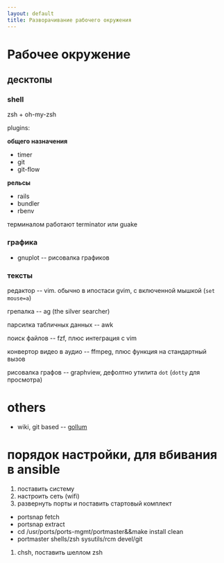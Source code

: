 ```yaml
---
layout: default
title: Разворачивание рабочего окружения
---
```

# Рабочее окружение
## десктопы

### shell

zsh + oh-my-zsh

plugins:

__общего назначения__

* timer
* git
* git-flow

__рельсы__

* rails
* bundler
* rbenv

терминалом работают terminator или guake

### графика

* gnuplot -- рисовалка графиков

### тексты

редактор -- vim. обычно в ипостаси gvim, с включенной мышкой (`set mouse=a`)

грепалка -- ag (the silver searcher)

парсилка табличных данных -- awk

поиск файлов -- fzf, плюс интеграция с vim

конвертор видео в аудио -- ffmpeg, плюс функция на стандартный вызов

рисовалка графов -- graphview, дефолтно утилита `dot` (`dotty` для просмотра)

# others

* wiki, git based -- [gollum](https://github.com/gollum/gollum)

# порядок настройки, для вбивания в ansible

1. поставить систему
1. настроить сеть (wifi)
1. развернуть порты и поставить стартовый комплект
  * portsnap fetch
  * portsnap extract
  * cd /usr/ports/ports-mgmt/portmaster&&make install clean
  * portmaster shells/zsh sysutils/rcm devel/git
1. chsh, поставить шеллом zsh
